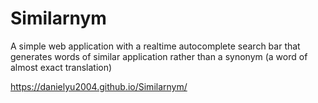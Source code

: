 # Similarnym

A simple web application with a realtime autocomplete search bar that generates words of similar application rather than a synonym (a word of almost exact translation)

https://danielyu2004.github.io/Similarnym/
